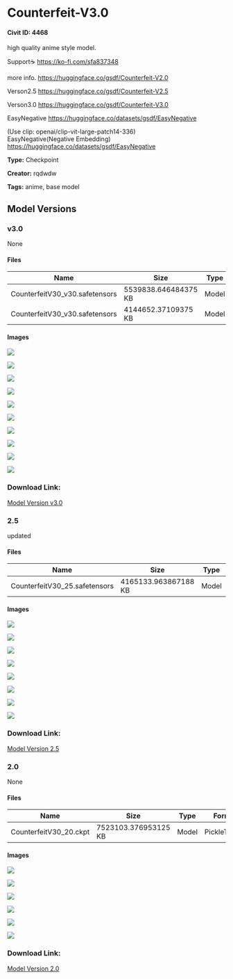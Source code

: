#  Counterfeit-V3.0

#### Civit ID: 4468

<p>high quality anime style model.</p><p>Support☕ <a target="_blank" rel="ugc" href="https://ko-fi.com/sfa837348">https://ko-fi.com/sfa837348</a></p><p>more info. <a target="_blank" rel="ugc" href="https://huggingface.co/gsdf/Counterfeit-V2.0">https://huggingface.co/gsdf/Counterfeit-V2.0</a></p><p>Verson2.5 <a target="_blank" rel="ugc" href="https://huggingface.co/gsdf/Counterfeit-V2.5">https://huggingface.co/gsdf/Counterfeit-V2.5</a></p><p>Verson3.0 <a target="_blank" rel="ugc" href="https://huggingface.co/gsdf/Counterfeit-V3.0">https://huggingface.co/gsdf/Counterfeit-V3.0</a></p><p>EasyNegative <a target="_blank" rel="ugc" href="https://huggingface.co/datasets/gsdf/EasyNegative">https://huggingface.co/datasets/gsdf/EasyNegative</a></p><p>(Use clip: openai/clip-vit-large-patch14-336)<br />EasyNegative(Negative Embedding) <a target="_blank" rel="ugc" href="https://huggingface.co/datasets/gsdf/EasyNegative">https://huggingface.co/datasets/gsdf/EasyNegative</a></p>

**Type:** Checkpoint

**Creator:** rqdwdw

**Tags:** anime, base model

## Model Versions

### v3.0

None

#### Files

| Name | Size | Type | Format | Download Url | AutoV1 | AutoV2 | SHA256 | CRC32 | BLAKE3 |
| --- | --- | --- | --- | --- | --- | --- | --- | --- | --- |
| CounterfeitV30_v30.safetensors | 5539838.646484375 KB | Model | SafeTensor | https://civitai.com/api/download/models/57618?type=Model&format=SafeTensor&size=pruned&fp=fp32 | 9E2A8F19 | 17277FBE68 | 17277FBE68541B183F48855F7998E72068E96DCA55C102013A8CEFED92AAAAA3 | 13F89357 | 66AB01199614DCA910DC5F896237CA64780FB376374FB4844737A420E89590A1 |
| CounterfeitV30_v30.safetensors | 4144652.37109375 KB | Model | SafeTensor | https://civitai.com/api/download/models/57618 | 9E2A8F19 | CBFBA64E66 | CBFBA64E662370F59D4AA2AA69BF16749FCE93846CCCE20506AEE5DF01169859 | 12047227 | 4C83DEFCAF878764FE795ACC76371E909E723D15F9663ADB652567BC9CAD5EA1 |

#### Images

<p><img src="https://image.civitai.com/xG1nkqKTMzGDvpLrqFT7WA/dd9914c5-f37a-4cc0-1f26-80b2dcd23d00/width=450/625765.jpeg" /></p>

<p><img src="https://image.civitai.com/xG1nkqKTMzGDvpLrqFT7WA/3040962f-eb74-4b10-2ea8-ecd1a40f6300/width=450/625769.jpeg" /></p>

<p><img src="https://image.civitai.com/xG1nkqKTMzGDvpLrqFT7WA/f2081dd9-9f5a-4931-8a0c-5d58d31f2000/width=450/625764.jpeg" /></p>

<p><img src="https://image.civitai.com/xG1nkqKTMzGDvpLrqFT7WA/3a1136f4-5d8f-4b6c-0f1e-6a6b9e0a3400/width=450/625766.jpeg" /></p>

<p><img src="https://image.civitai.com/xG1nkqKTMzGDvpLrqFT7WA/075ab53d-dc2c-438d-cf2e-18d3499a2500/width=450/625771.jpeg" /></p>

<p><img src="https://image.civitai.com/xG1nkqKTMzGDvpLrqFT7WA/59f1af39-61ae-4af8-2168-8bcd72675400/width=450/625770.jpeg" /></p>

<p><img src="https://image.civitai.com/xG1nkqKTMzGDvpLrqFT7WA/c7ed372c-964f-430a-e8f7-d42923c8a900/width=450/625763.jpeg" /></p>

<p><img src="https://image.civitai.com/xG1nkqKTMzGDvpLrqFT7WA/5f06c30d-0169-4d58-381c-3ee00ea90100/width=450/625762.jpeg" /></p>

<p><img src="https://image.civitai.com/xG1nkqKTMzGDvpLrqFT7WA/1cc8280a-9855-4c35-9fb2-de5a2b983d00/width=450/625768.jpeg" /></p>

<p><img src="https://image.civitai.com/xG1nkqKTMzGDvpLrqFT7WA/8e89309d-47e6-4e3a-e969-1b7689df6400/width=450/625767.jpeg" /></p>

### Download Link:

[Model Version v3.0](https://civitai.com/api/download/models/57618)

### 2.5

<p>updated</p>

#### Files

| Name | Size | Type | Format | Download Url | AutoV1 | AutoV2 | SHA256 | CRC32 | BLAKE3 |
| --- | --- | --- | --- | --- | --- | --- | --- | --- | --- |
| CounterfeitV30_25.safetensors | 4165133.963867188 KB | Model | SafeTensor | https://civitai.com/api/download/models/7425 | 8CDC294B | A074B8864E | A074B8864E31B8681E40DB3DFDE0005DF7B5309FD2A2F592A2CAEE59E4591CAE | 7D3135C7 | F78E92B7E5FE512AA5AD2A4767FC82659AA693340D653623980647BA9A4B7594 |

#### Images

<p><img src="https://image.civitai.com/xG1nkqKTMzGDvpLrqFT7WA/79a71ba8-5efb-4b47-9903-d3ab125f2800/width=450/69402.jpeg" /></p>

<p><img src="https://image.civitai.com/xG1nkqKTMzGDvpLrqFT7WA/eda746f4-3094-4c71-0dbd-c8aa1c931e00/width=450/69405.jpeg" /></p>

<p><img src="https://image.civitai.com/xG1nkqKTMzGDvpLrqFT7WA/a47e4035-5979-4dd3-572b-1878483eb900/width=450/69404.jpeg" /></p>

<p><img src="https://image.civitai.com/xG1nkqKTMzGDvpLrqFT7WA/7bdda761-e0b3-4d64-012c-5d06ec6e8100/width=450/69403.jpeg" /></p>

<p><img src="https://image.civitai.com/xG1nkqKTMzGDvpLrqFT7WA/65060bd4-bf5f-41f0-f9f1-d30af5ff1c00/width=450/69400.jpeg" /></p>

<p><img src="https://image.civitai.com/xG1nkqKTMzGDvpLrqFT7WA/b4582ef6-7923-4c1a-c604-72e13cb9b600/width=450/69401.jpeg" /></p>

<p><img src="https://image.civitai.com/xG1nkqKTMzGDvpLrqFT7WA/775200b6-c3e5-4cc3-22a2-893e8063d500/width=450/69399.jpeg" /></p>

<p><img src="https://image.civitai.com/xG1nkqKTMzGDvpLrqFT7WA/3a3af038-02cd-49b3-bb0c-c1eb57cfa700/width=450/69398.jpeg" /></p>

### Download Link:

[Model Version 2.5](https://civitai.com/api/download/models/7425)

### 2.0

None

#### Files

| Name | Size | Type | Format | Download Url | AutoV1 | AutoV2 | SHA256 | CRC32 | BLAKE3 |
| --- | --- | --- | --- | --- | --- | --- | --- | --- | --- |
| CounterfeitV30_20.ckpt | 7523103.376953125 KB | Model | PickleTensor | https://civitai.com/api/download/models/5057 | 8EA93B04 | 8838E0D1FB | 8838E0D1FBECC41B2F8971C19E4B9AEE45F2F120CCFCC84E0C30B8D568997636 | ADBB98B7 | 815B32D9BDE5E705A15D09AF158FDCE438814541139176DF77884149FAC57F6F |

#### Images

<p><img src="https://image.civitai.com/xG1nkqKTMzGDvpLrqFT7WA/8f083267-75c8-4fb0-5fa9-674cdee6f100/width=450/37203.jpeg" /></p>

<p><img src="https://image.civitai.com/xG1nkqKTMzGDvpLrqFT7WA/dcb8a246-b14e-4cb8-5d67-1c928db8a900/width=450/37202.jpeg" /></p>

<p><img src="https://image.civitai.com/xG1nkqKTMzGDvpLrqFT7WA/71a39057-604c-42b1-c47f-bc6c1a290000/width=450/37201.jpeg" /></p>

<p><img src="https://image.civitai.com/xG1nkqKTMzGDvpLrqFT7WA/0f0513c3-2fdc-40a8-4119-e9294d265300/width=450/37200.jpeg" /></p>

<p><img src="https://image.civitai.com/xG1nkqKTMzGDvpLrqFT7WA/f92f26be-47d5-431c-a818-d4fc5a552800/width=450/37199.jpeg" /></p>

<p><img src="https://image.civitai.com/xG1nkqKTMzGDvpLrqFT7WA/6fc83bd4-5878-4c38-501b-e7d740405600/width=450/37198.jpeg" /></p>

### Download Link:

[Model Version 2.0](https://civitai.com/api/download/models/5057)

